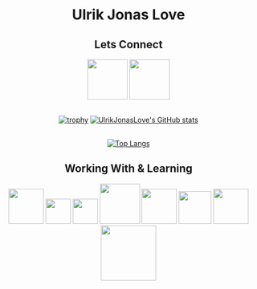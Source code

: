 <div align="center">
  
# Ulrik Jonas Love
## Lets Connect
<span><a href="https://www.linkedin.com/in/ulrikrosberg/" target="_blank"><img src="https://seeklogo.com/images/L/linkedin-icon-logo-05B2880899-seeklogo.com.png" width="80px"><a/></span>
<span><a href="https://www.instagram.com/ulriklove/" targer="_blank"><img src="[https://www.goldgraphics.se/wp-content/uploads/2018/10/instagram-logo-png-transparent-background-800x799.png](https://upload.wikimedia.org/wikipedia/commons/thumb/a/a5/Instagram_icon.png/640px-Instagram_icon.png)" width="80px"><a/></span>

##
  
[![trophy](https://github-profile-trophy.vercel.app/?username=UlrikJonasLove)](https://github.com/ryo-ma/github-profile-trophy)
[![UlrikJonasLove's GitHub stats](https://github-readme-stats.vercel.app/api?username=UlrikJonasLove&count_private=true&show_icons=true&theme=tokyonight)
](https://github.com/UlrikJonasLove/github-readme-stats)

##

[![Top Langs](https://github-readme-stats.vercel.app/api/top-langs/?username=UlrikJonasLove&layout=compact&theme=dark&card_width=450)](https://github.com/UlrikJonasLove/github-readme-stats)

## Working With & Learning
<span><img src="https://upload.wikimedia.org/wikipedia/commons/thumb/6/61/HTML5_logo_and_wordmark.svg/512px-HTML5_logo_and_wordmark.svg.png" width="70px" ></span>
<span><img src="https://upload.wikimedia.org/wikipedia/commons/thumb/3/3d/CSS.3.svg/730px-CSS.3.svg.png" width="50px" ></span>
<span><img src="https://upload.wikimedia.org/wikipedia/commons/thumb/d/d4/Javascript-shield.svg/397px-Javascript-shield.svg.png" width="50px" ></span>
<span><img src="https://upload.wikimedia.org/wikipedia/commons/thumb/a/a7/React-icon.svg/1280px-React-icon.svg.png" width="80px" ></span>
<span><img src="https://upload.wikimedia.org/wikipedia/commons/thumb/b/b2/Bootstrap_logo.svg/2560px-Bootstrap_logo.svg.png" width="70px" ></span>
<span><img src="https://iconape.com/wp-content/png_logo_vector/csharp-logo.png" width="65px" ></span>
<span><img src="https://upload.wikimedia.org/wikipedia/commons/thumb/e/ee/.NET_Core_Logo.svg/1200px-.NET_Core_Logo.svg.png" width="70px" ></span>
<span><img src="https://www.authority.se/img/umbraco_logo_blue1_641.png" width="110px" ></span>
</div>
